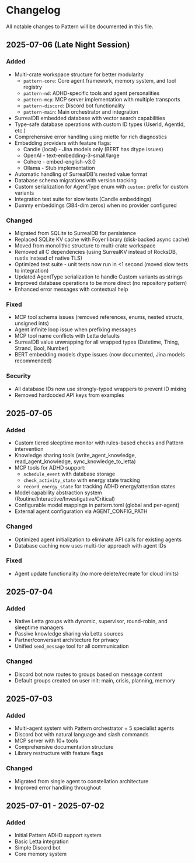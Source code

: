 # Changelog

All notable changes to Pattern will be documented in this file.

## 2025-07-06 (Late Night Session)

### Added
- Multi-crate workspace structure for better modularity
  - `pattern-core`: Core agent framework, memory system, and tool registry
  - `pattern-nd`: ADHD-specific tools and agent personalities
  - `pattern-mcp`: MCP server implementation with multiple transports
  - `pattern-discord`: Discord bot functionality
  - `pattern-main`: Main orchestrator and integration
- SurrealDB embedded database with vector search capabilities
- Type-safe database operations with custom ID types (UserId, AgentId, etc.)
- Comprehensive error handling using miette for rich diagnostics
- Embedding providers with feature flags:
  - Candle (local) - Jina models only (BERT has dtype issues)
  - OpenAI - text-embedding-3-small/large
  - Cohere - embed-english-v3.0
  - Ollama - Stub implementation
- Automatic handling of SurrealDB's nested value format
- Database schema migrations with version tracking
- Custom serialization for AgentType enum with `custom:` prefix for custom variants
- Integration test suite for slow tests (Candle embeddings)
- Dummy embeddings (384-dim zeros) when no provider configured

### Changed
- Migrated from SQLite to SurrealDB for persistence
- Replaced SQLite KV cache with Foyer library (disk-backed async cache)
- Moved from monolithic structure to multi-crate workspace
- Removed all C dependencies (using SurrealKV instead of RocksDB, rustls instead of native TLS)
- Optimized test suite - unit tests now run in <1 second (moved slow tests to integration)
- Updated AgentType serialization to handle Custom variants as strings
- Improved database operations to be more direct (no repository pattern)
- Enhanced error messages with contextual help

### Fixed
- MCP tool schema issues (removed references, enums, nested structs, unsigned ints)
- Agent infinite loop issue when prefixing messages
- MCP tool name conflicts with Letta defaults
- SurrealDB value unwrapping for all wrapped types (Datetime, Thing, Strand, Bool, Number)
- BERT embedding models dtype issues (now documented, Jina models recommended)

### Security
- All database IDs now use strongly-typed wrappers to prevent ID mixing
- Removed hardcoded API keys from examples

## 2025-07-05

### Added
- Custom tiered sleeptime monitor with rules-based checks and Pattern intervention
- Knowledge sharing tools (write_agent_knowledge, read_agent_knowledge, sync_knowledge_to_letta)
- MCP tools for ADHD support:
  - `schedule_event` with database storage
  - `check_activity_state` with energy state tracking
  - `record_energy_state` for tracking ADHD energy/attention states
- Model capability abstraction system (Routine/Interactive/Investigative/Critical)
- Configurable model mappings in pattern.toml (global and per-agent)
- External agent configuration via AGENT_CONFIG_PATH

### Changed
- Optimized agent initialization to eliminate API calls for existing agents
- Database caching now uses multi-tier approach with agent IDs

### Fixed
- Agent update functionality (no more delete/recreate for cloud limits)

## 2025-07-04

### Added
- Native Letta groups with dynamic, supervisor, round-robin, and sleeptime managers
- Passive knowledge sharing via Letta sources
- Partner/conversant architecture for privacy
- Unified `send_message` tool for all communication

### Changed
- Discord bot now routes to groups based on message content
- Default groups created on user init: main, crisis, planning, memory

## 2025-07-03

### Added
- Multi-agent system with Pattern orchestrator + 5 specialist agents
- Discord bot with natural language and slash commands
- MCP server with 10+ tools
- Comprehensive documentation structure
- Library restructure with feature flags

### Changed
- Migrated from single agent to constellation architecture
- Improved error handling throughout

## 2025-07-01 - 2025-07-02

### Added
- Initial Pattern ADHD support system
- Basic Letta integration
- Simple Discord bot
- Core memory system